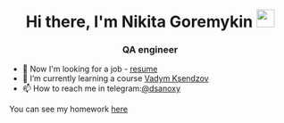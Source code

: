 
<!-- Вступление и приветствие -->
<h1 align="center">Hi there, I'm Nikita Goremykin
<img src="https://github.com/blackcater/blackcater/raw/main/images/Hi.gif" height="32"/></h1>
<h3 align="center">QA engineer</h3>


<!-- Рассказ о себе: -->
- 🐝 Now I'm looking for a job - <a href="https://drive.google.com/file/d/1bDT30fcRy9ZLpTtY8nfZdK5arKqt8HWP/view?usp=sharing/">resume</a>
- 🌱 I’m currently learning a course <a href="https://ksendzov.com/">Vadym Ksendzov</a>
- 📫 How to reach me in telegram:<a href ="https://t.me/dsanoxy">@dsanoxy</a>
 
 You can see my homework <a href="https://github.com/mynameisnoxy/examples-of-homework">here</a>



